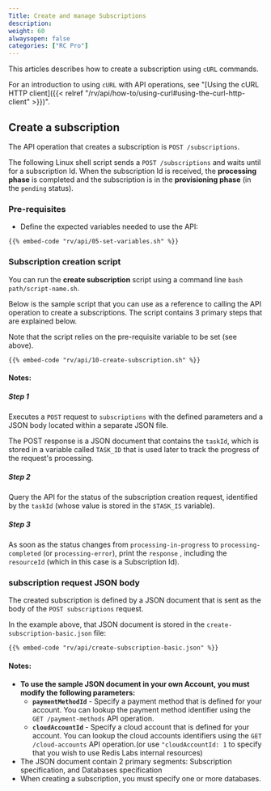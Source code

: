 ```yaml
---
Title: Create and manage Subscriptions
description: 
weight: 60
alwaysopen: false
categories: ["RC Pro"]
---
```


This articles describes how to create a subscription using `cURL` commands. 

For an introduction to using `cURL` with API operations, see "[Using the cURL HTTP client]({{< relref  "/rv/api/how-to/using-curl#using-the-curl-http-client" >}})".


## Create a subscription

The API operation that creates a subscription is `POST /subscriptions`.

The following Linux shell script sends a `POST /subscriptions` and waits until for a subscription Id. When the subscription Id is received, the **processing phase** is completed and the subscription is in the **provisioning phase** (in the `pending` status).  

### Pre-requisites

* Define the expected variables needed to use the API:

```shell
{{% embed-code "rv/api/05-set-variables.sh" %}}
```

### Subscription creation script

You can run the **create subscription** script using a command line `bash path/script-name.sh`.

Below is the sample script that you can use as a reference to calling the API operation to create a subscriptions. The script contains 3 primary steps that are explained below.

Note that the script relies on the pre-requisite variable to be set (see above).


```shell
{{% embed-code "rv/api/10-create-subscription.sh" %}}
```

#### **Notes:**

##### Step 1

Executes a `POST` request to `subscriptions` with the defined parameters and a JSON body located within a separate JSON file.

The POST response is a JSON document that contains the `taskId`, which is stored in a variable called `TASK_ID` that is used later to track the progress of the request's processing.

##### Step 2

Query the API for the status of the subscription creation request, identified by the `taskId` (whose value is stored in the `$TASK_IS` variable).

##### Step 3

As soon as the status changes from `processing-in-progress` to `processing-completed` (or `processing-error`), print the `response` , including the `resourceId` (which in this case is a Subscription Id).


### subscription request JSON body

The created subscription is defined by a JSON document that is sent as the body of the `POST subscriptions` request.

In the example above, that JSON document is stored in the `create-subscription-basic.json` file:


```shell
{{% embed-code "rv/api/create-subscription-basic.json" %}}
```

#### **Notes:**

* **To use the sample JSON document in your own Account, you must modify the following parameters:**
    * **`paymentMethodId`** - Specify a payment method that is defined for your account. You can lookup the payment method identifier using the `GET /payment-methods` API operation.
    * **`cloudAccountId`** - Specify a cloud account that is defined for your account. You can lookup the cloud accounts identifiers using the `GET /cloud-accounts` API operation.(or use `"cloudAccountId: 1` to specify that you wish to use Redis Labs internal resources)
* The JSON document contain 2 primary segments: Subscription specification, and Databases specification
* When creating a subscription, you must specify one or more databases.

    



